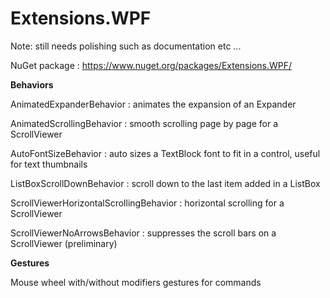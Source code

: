 Extensions.WPF
==============

Note: still needs polishing such as documentation etc ...

NuGet package : https://www.nuget.org/packages/Extensions.WPF/

**Behaviors**

AnimatedExpanderBehavior : animates the expansion of an Expander

AnimatedScrollingBehavior : smooth scrolling page by page for a ScrollViewer

AutoFontSizeBehavior : auto sizes a TextBlock font to fit in a control, useful for text thumbnails

ListBoxScrollDownBehavior : scroll down to the last item added in a ListBox

ScrollViewerHorizontalScrollingBehavior : horizontal scrolling for a ScrollViewer

ScrollViewerNoArrowsBehavior : suppresses the scroll bars on a ScrollViewer (preliminary)

**Gestures**

Mouse wheel with/without modifiers gestures for commands


